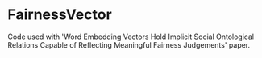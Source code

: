 # FairnessVector
Code used with 'Word Embedding Vectors Hold Implicit Social Ontological Relations Capable of Reflecting Meaningful Fairness Judgements' paper.
